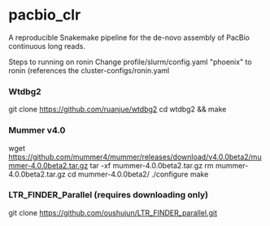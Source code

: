 # pacbio_clr

A reproducible Snakemake pipeline for the de-novo assembly of PacBio continuous long reads.

Steps to running on ronin
Change profile/slurm/config.yaml "phoenix" to ronin (references the cluster-configs/ronin.yaml

### Wtdbg2
git clone https://github.com/ruanjue/wtdbg2
cd wtdbg2 && make 

### Mummer v4.0
wget https://github.com/mummer4/mummer/releases/download/v4.0.0beta2/mummer-4.0.0beta2.tar.gz
tar -xf mummer-4.0.0beta2.tar.gz
rm mummer-4.0.0beta2.tar.gz
cd mummer-4.0.0beta2/
./configure
make

### LTR_FINDER_Parallel (requires downloading only)
git clone https://github.com/oushujun/LTR_FINDER_parallel.git
